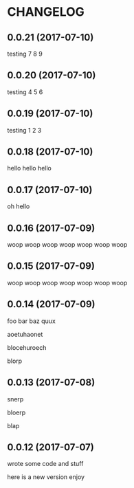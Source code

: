 # CHANGELOG

## 0.0.21 (2017-07-10)

testing
7
8
9



## 0.0.20 (2017-07-10)

testing
4
5
6



## 0.0.19 (2017-07-10)

testing
1
2
3


## 0.0.18 (2017-07-10)

hello
hello
hello

## 0.0.17 (2017-07-10)

oh hello

## 0.0.16 (2017-07-09)

woop
woop
woop
woop
woop
woop
woop

## 0.0.15 (2017-07-09)

woop
woop
woop
woop
woop
woop
woop

## 0.0.14 (2017-07-09)

foo bar baz quux

aoetuhaonet

blocehuroech


blorp

## 0.0.13 (2017-07-08)

snerp

bloerp

blap

## 0.0.12 (2017-07-07)

wrote some code and stuff

here is a new version enjoy
